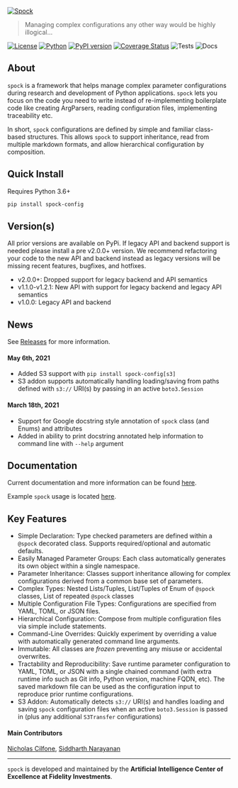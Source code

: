 [![Spock](https://raw.githubusercontent.com/fidelity/spock/master/resources/images/logo.png)](https://fidelity.github.io/spock/)
> Managing complex configurations any other way would be highly illogical...

[![License](https://img.shields.io/badge/License-Apache%202.0-9cf)](https://opensource.org/licenses/Apache-2.0)
[![Python](https://img.shields.io/badge/python-3.6+-informational.svg)]()
[![PyPI version](https://badge.fury.io/py/spock-config.svg)](https://badge.fury.io/py/spock-config)
[![Coverage Status](https://coveralls.io/repos/github/fidelity/spock/badge.svg?branch=master)](https://coveralls.io/github/fidelity/spock?branch=master)
![Tests](https://github.com/fidelity/spock/workflows/pytest/badge.svg?branch=master)
![Docs](https://github.com/fidelity/spock/workflows/docs/badge.svg)

## About

`spock` is a framework that helps manage complex parameter configurations during research and development of Python 
applications. `spock` lets you focus on the code you need to write instead of re-implementing boilerplate code like 
creating ArgParsers, reading configuration files, implementing traceability etc.

In short, `spock` configurations are defined by simple and familiar class-based structures. This allows `spock` to 
support inheritance, read from multiple markdown formats, and allow hierarchical configuration by composition.

## Quick Install

Requires Python 3.6+

```bash
pip install spock-config
```

## Version(s)

All prior versions are available on PyPi. If legacy API and backend support is needed please install a pre v2.0.0+ 
version. We recommend refactoring your code to the new API and backend instead as legacy versions will be missing 
recent features, bugfixes, and hotfixes.

* v2.0.0+: Dropped support for legacy backend and API semantics
* v1.1.0-v1.2.1: New API with support for legacy backend and legacy API semantics
* v1.0.0: Legacy API and backend 

## News

See [Releases](https://github.com/fidelity/spock/releases) for more information.

#### May 6th, 2021
* Added S3 support with `pip install spock-config[s3]`
* S3 addon supports automatically handling loading/saving from paths defined with `s3://` URI(s) by passing in an
active `boto3.Session`

#### March 18th, 2021

* Support for Google docstring style annotation of `spock` class (and Enums) and attributes
* Added in ability to print docstring annotated help information to command line with `--help` argument

## Documentation

Current documentation and more information can be found [here](https://fidelity.github.io/spock/).

Example `spock` usage is located [here](https://github.com/fidelity/spock/blob/master/examples).

## Key Features

* Simple Declaration: Type checked parameters are defined within a `@spock` decorated class. Supports required/optional 
and automatic defaults.
* Easily Managed Parameter Groups: Each class automatically generates its own object within a single namespace.
* Parameter Inheritance: Classes support inheritance allowing for complex configurations derived from a common base 
set of parameters.
* Complex Types: Nested Lists/Tuples, List/Tuples of Enum of `@spock` classes, List of repeated `@spock` classes
* Multiple Configuration File Types: Configurations are specified from YAML, TOML, or JSON files.
* Hierarchical Configuration: Compose from multiple configuration files via simple include statements.
* Command-Line Overrides: Quickly experiment by overriding a value with automatically generated command line arguments.
* Immutable: All classes are *frozen* preventing any misuse or accidental overwrites.
* Tractability and Reproducibility: Save runtime parameter configuration to YAML, TOML, or JSON with a single chained 
  command (with extra runtime info such as Git info, Python version, machine FQDN, etc). The saved markdown file can be
  used as the configuration input to reproduce prior runtime configurations.
* S3 Addon: Automatically detects `s3://` URI(s) and handles loading and saving `spock` configuration files when an
  active `boto3.Session` is passed in (plus any additional `S3Transfer` configurations)

#### Main Contributors

[Nicholas Cilfone](https://github.com/ncilfone), [Siddharth Narayanan](https://github.com/sidnarayanan)
___
`spock` is developed and maintained by the **Artificial Intelligence Center of Excellence at Fidelity Investments**.

